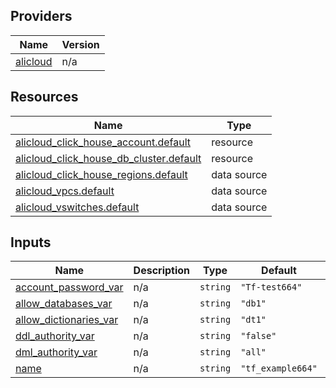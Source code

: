 <!-- BEGIN_TF_DOCS -->
## Providers

| Name | Version |
|------|---------|
| <a name="provider_alicloud"></a> [alicloud](#provider\_alicloud) | n/a |

## Resources

| Name | Type |
|------|------|
| [alicloud_click_house_account.default](https://registry.terraform.io/providers/hashicorp/alicloud/latest/docs/resources/click_house_account) | resource |
| [alicloud_click_house_db_cluster.default](https://registry.terraform.io/providers/hashicorp/alicloud/latest/docs/resources/click_house_db_cluster) | resource |
| [alicloud_click_house_regions.default](https://registry.terraform.io/providers/hashicorp/alicloud/latest/docs/data-sources/click_house_regions) | data source |
| [alicloud_vpcs.default](https://registry.terraform.io/providers/hashicorp/alicloud/latest/docs/data-sources/vpcs) | data source |
| [alicloud_vswitches.default](https://registry.terraform.io/providers/hashicorp/alicloud/latest/docs/data-sources/vswitches) | data source |

## Inputs

| Name | Description | Type | Default | Required |
|------|-------------|------|---------|:--------:|
| <a name="input_account_password_var"></a> [account\_password\_var](#input\_account\_password\_var) | n/a | `string` | `"Tf-test664"` | no |
| <a name="input_allow_databases_var"></a> [allow\_databases\_var](#input\_allow\_databases\_var) | n/a | `string` | `"db1"` | no |
| <a name="input_allow_dictionaries_var"></a> [allow\_dictionaries\_var](#input\_allow\_dictionaries\_var) | n/a | `string` | `"dt1"` | no |
| <a name="input_ddl_authority_var"></a> [ddl\_authority\_var](#input\_ddl\_authority\_var) | n/a | `string` | `"false"` | no |
| <a name="input_dml_authority_var"></a> [dml\_authority\_var](#input\_dml\_authority\_var) | n/a | `string` | `"all"` | no |
| <a name="input_name"></a> [name](#input\_name) | n/a | `string` | `"tf_example664"` | no |
<!-- END_TF_DOCS -->    